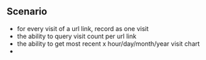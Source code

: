 ## Scenario
- for every visit of a url link, record as one visit
- the ability to query visit count per url link
- the ability to get most recent x hour/day/month/year visit chart
- 
<!--stackedit_data:
eyJoaXN0b3J5IjpbLTEyODEzNzEwMSw3MzA5OTgxMTZdfQ==
-->